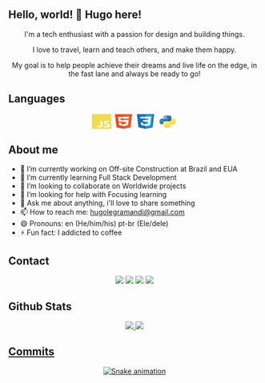 ## Hello, world! 🖖 Hugo here!

<div align="center">

I'm a tech enthusiast with a passion for design and building things.

I love to travel, learn and teach others, and make them happy.

My goal is to help people achieve their dreams and live life on the edge, in the fast lane and always be ready to go!
  
</div>

## Languages
  
 <div align="center">
  <img align="center" alt="Rafa-Js" height="30" width="40" src="https://raw.githubusercontent.com/devicons/devicon/master/icons/javascript/javascript-plain.svg">
  <img align="center" alt="Rafa-HTML" height="30" width="40" src="https://raw.githubusercontent.com/devicons/devicon/master/icons/html5/html5-original.svg">
  <img align="center" alt="Rafa-CSS" height="30" width="40" src="https://raw.githubusercontent.com/devicons/devicon/master/icons/css3/css3-original.svg">
  <img align="center" alt="Rafa-Python" height="30" width="40" src="https://raw.githubusercontent.com/devicons/devicon/master/icons/python/python-original.svg">
</div>

## About me

- 🔭 I’m currently working on Off-site Construction at Brazil and EUA
- 🌱 I’m currently learning Full Stack Development
- 👯 I’m looking to collaborate on Worldwide projects
- 🤔 I’m looking for help with Focusing learning
- 💬 Ask me about anything, i'll love to share something
- 📫 How to reach me: hugolegramandi@gmail.com
- 😄 Pronouns: en (He/him/his) pt-br (Ele/dele) 
- ⚡ Fun fact: I addicted to coffee

## Contact
  
 <div align="center">
  <a href="https://www.youtube.com/c/hugolegramandi?sub_confirmation=1" target="_blank"><img src="https://img.shields.io/badge/YouTube-FF0000?style=for-the-badge&logo=youtube&logoColor=white" target="_blank"></a>
  <a href="https://instagram.com/hugolegramandi" target="_blank"><img src="https://img.shields.io/badge/-Instagram-%23E4405F?style=for-the-badge&logo=instagram&logoColor=white" target="_blank"></a>
  <a href = "mailto:hugolegramandi@gmail.com"><img src="https://img.shields.io/badge/-Gmail-%23333?style=for-the-badge&logo=gmail&logoColor=white" target="_blank"></a>
  <a href="https://www.linkedin.com/in/hugolegramandi" target="_blank"><img src="https://img.shields.io/badge/-LinkedIn-%230077B5?style=for-the-badge&logo=linkedin&logoColor=white" target="_blank"></a> 
  </div>
  
## Github Stats
  
<div align="center">
  <a href="https://github.com/hugolegramandi">
  <img height="180em" src="https://github-readme-stats.vercel.app/api?username=hugolegramandi&show_icons=true&theme=dracula&include_all_commits=true&count_private=true"/>
  <img height="180em" src="https://github-readme-stats.vercel.app/api/top-langs/?username=hugolegramandi&layout=compact&langs_count=7&theme=dracula"/>
</div>
  
## Commits
 
<div align="center">
  
  ![Snake animation](https://github.com/hugolegramandi/hugolegramandi/blob/output/github-contribution-grid-snake.svg)

</div> 




